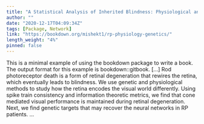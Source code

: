 ```yaml
---
title: "A Statistical Analysis of Inherited Blindness: Physiological and Genetic Assays"
author: ""
date: "2020-12-17T04:09:34Z"
tags: [Package, Network]
link: "https://bookdown.org/mishekt1/rp-physiology-genetics/"
length_weight: "4%"
pinned: false
---
```


This is a minimal example of using the bookdown package to write a book. The output format for this example is bookdown::gitbook. [...] Rod photoreceptor death is a form of retinal degeneration that rewires the retina, which eventually leads to blindness. We use genetic and physiological methods to study how the retina encodes the visual world differently. Using spike train consistency and information theoretic metrics, we find that cone mediated visual performance is maintained during retinal degeneration. Next, we find genetic targets that may recover the neural networks in RP patients. ...
